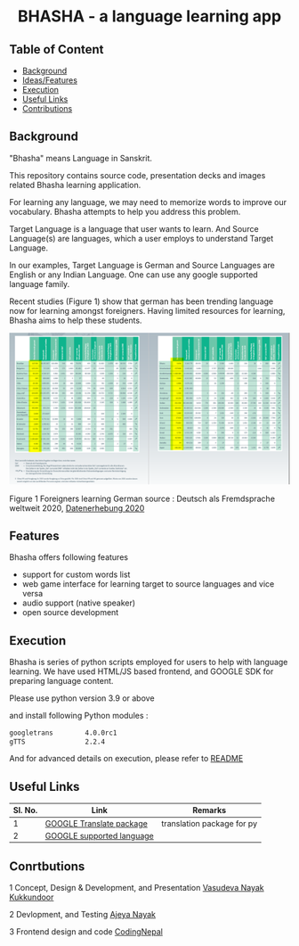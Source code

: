 <h1 align="Center"> BHASHA - a language learning app</h1>

## Table of Content

* [Background](#back)
* [Ideas/Features](#features)
* [Execution](#exec)
* [Useful Links](#useful)
* [Contributions](#contributions)


## <a name="back"></a> Background

"Bhasha" means Language in Sanskrit.

This repository contains source code, presentation decks and images related Bhasha learning application.

For learning any language, we may need to memorize words to improve our vocabulary. Bhasha attempts to help you address this problem. 

Target Language is a language that user wants to learn. And Source Language(s) are languages, which a user employs to understand Target Language.

In our examples, Target Language is German and Source Languages are English or any Indian Language. One can use any google supported language family.

Recent studies (Figure 1) show that german has been trending language now for learning amongst foreigners. Having limited resources for learning, Bhasha aims to help these students. 


![Figure 1 Foreigners learning German source : Deutsch als Fremdsprache weltweit 2020, [Datenerhebung 2020](media_sources\deutsch-als-fremdsprache-data.pdf) ](./images/german_stats.png)<br />

Figure 1 Foreigners learning German source : Deutsch als Fremdsprache weltweit 2020, [Datenerhebung 2020](media_sources\deutsch-als-fremdsprache-data.pdf)

## <a name="features"></a> Features

Bhasha offers following features

* support for custom words list 
* web game interface for learning target to source languages and vice versa 
* audio support (native speaker) 
* open source development

## <a name="exec"></a> Execution

Bhasha is series of python scripts employed for users to help with language learning. We have used HTML/JS based frontend, and GOOGLE SDK for preparing language content. 


Please use python version 3.9 or above

and install following Python modules :

```
googletrans        4.0.0rc1
gTTS               2.2.4
```
And for advanced details on execution, please refer to [README](app/README.md)


## <a name="useful"></a> Useful Links
| **Sl. No.** | **Link** | **Remarks** |
----------|--------------|--------------
1| [GOOGLE Translate package](https://pypi.org/project/googletrans/)| translation package for py |
2| [GOOGLE supported language ](https://cloud.google.com/translate/docs/languages)|  |


## <a name="contribution"></a> Conrtbutions
1 Concept, Design & Development, and Presentation [Vasudeva Nayak Kukkundoor](https://www.linkedin.com/in/vasudeva-nayak-kukkundoor-04183816/) 

2 Devlopment, and Testing [Ajeya Nayak](https://www.linkedin.com/in/ajeya-nayak-34801766/)

3 Frontend design and code [CodingNepal](https://www.codingnepalweb.com/)
